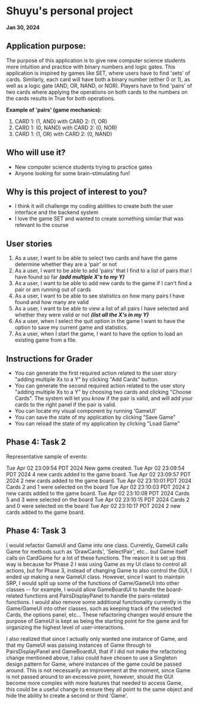 # Shuyu's personal project
**Jan 30, 2024**

## Application purpose:
The purpose of this application is to give new computer science 
students more intuition and practice with binary numbers and 
logic gates. This application is inspired by games like SET, 
where users have to find 'sets' of cards. Similarly, each 
card will have both a binary number (either 0 or 1), as well
as a logic gate (AND, OR, NAND, or NOR). Players have to find
'pairs' of two cards where applying the operations on both cards to the 
numbers on the cards results in True for both operations.

**Example of 'pairs' (game mechanics):**
1. CARD 1: (1, AND) with CARD 2: (1, OR)
2. CARD 1: (0, NAND) with CARD 2: (0, NOR)
3. CARD 1: (1, OR) with CARD 2: (0, NAND)

## Who will use it?
- New computer science students trying to practice gates
- Anyone looking for some brain-stimulating fun!

## Why is this project of interest to you?
- I think it will challenge my coding abilities to create 
both the user interface and the backend system
- I love the game SET and wanted to create something similar 
that was relevant to the course

## User stories
1. As a user, I want to be able to select two cards and have
the game determine whether they are a 'pair' or not 
2. As a user, I want to be able to add 'pairs' that I find 
to a list of pairs that I have found so far ***(add multiple
X's to my Y)***
3. As a user, I want to be able to add new cards to the game
if I can't find a pair or am running out of cards
4. As a user, I want to be able to see statistics on how many
pairs I have found and how many are valid
5. As a user, I want to be able to view a list of all pairs
I have selected and whether they were valid or not ***(list all
the X's in my Y)***
6. As a user, when I select the quit option in the game I
want to have the option to save my current game and statistics.
7. As a user, when I start the game, I want to have the option
to load an existing game from a file.

## Instructions for Grader
- You can generate the first required action related to the 
user story "adding multiple Xs to a Y" by clicking "Add Cards" 
button.
- You can generate the second required action related to the
user story "adding multiple Xs to a Y" by choosing two cards
and clicking "Choose Cards". The system will let you know if
the pair is valid, and will add your cards to the right panel
if the pair is valid. 
- You can locate my visual component by running 'GameUI'
- You can save the state of my application by clicking 
"Save Game"
- You can reload the state of my application by clicking
"Load Game"

## Phase 4: Task 2
Representative sample of events:

Tue Apr 02 23:09:54 PDT 2024
New game created.
Tue Apr 02 23:09:54 PDT 2024
4 new cards added to the game board.
Tue Apr 02 23:09:57 PDT 2024
2 new cards added to the game board.
Tue Apr 02 23:10:01 PDT 2024
Cards 2 and 1 were selected on the board
Tue Apr 02 23:10:03 PDT 2024
2 new cards added to the game board.
Tue Apr 02 23:10:08 PDT 2024
Cards 5 and 3 were selected on the board
Tue Apr 02 23:10:15 PDT 2024
Cards 2 and 0 were selected on the board
Tue Apr 02 23:10:17 PDT 2024
2 new cards added to the game board.

## Phase 4: Task 3
I would refactor GameUI and Game into one class. Currently,
GameUI calls Game for methods such as 'DrawCards', 'SelectPair',
etc... but Game itself calls on CardGame for a lot of these
functions. The reason it is set up this way is because for
Phase 2 I was using Game as my UI class to control all actions,
but for Phase 3, instead of changing Game to also control the 
GUI, I ended up making a new GameUI class. However, since I
want to maintain SRP, I would split up some of the functions
of Game/GameUI into other classes -- for example, I would allow
GameBoardUI to handle the board-related functions and 
PairsDisplayPanel to handle the pairs-related functions. I 
would also remove some additional functionality currently
in the Game/GameUI into other classes, such as keeping track
of the selected Cards, the options panel, etc... These 
refactoring changes would ensure the purpose of GameUI 
is kept as being the starting point for the game and for 
organizing the highest level of user-interactions.

I also realized that since I actually only wanted one
instance of Game, and that my GameUI was passing instances
of Game through to PairsDisplayPanel and GameBoardUI, that
if I did not make the refactoring change mentioned above,
I also could have chosen to use a Singleton design pattern
for Game, where instances of the game could be passed around.
This is not necessarily an improvement at the moment, since 
Game is not passed around to an excessive point, however,
should the GUI become more complex with more features that
needed to access Game, this could be a useful change to 
ensure they all point to the same object and hide the ability
to create a second or third 'Game'.

